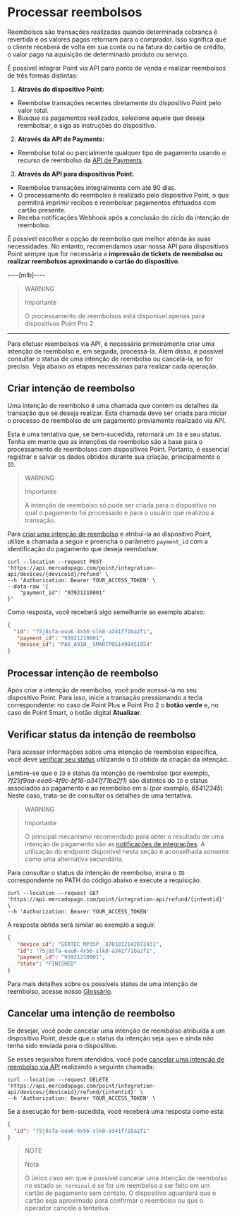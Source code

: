 # Processar reembolsos

Reembolsos são transações realizadas quando determinada cobrança é revertida e os valores pagos retornam para o comprador. Isso significa que o cliente receberá de volta em sua conta ou na fatura do cartão de crédito, o valor pago na aquisição de determinado produto ou serviço.

É possível integrar Point via API para ponto de venda e realizar reembolsos de três formas distintas:

1. **Através do dispositivo Point:**
 * Reembolse transações recentes diretamente do dispositivo Point pelo valor total.
 * Busque os pagamentos realizados, selecione aquele que deseja reembolsar, e siga as instruções do dispositivo.

2. **Através da API de Payments:**
 * Reembolse total ou parcialmente qualquer tipo de pagamento usando o recurso de reembolso da [API de Payments](/developers/pt/reference/chargebacks/_payments_id_refunds/post).

3. **Através da API para dispositivos Point:**
 * Reembolse transações integralmente com até 90 dias.
 * O processamento do reembolso é realizado pelo dispositivo Point, o que permitirá imprimir recibos e reembolsar pagamentos efetuados com cartão presente.
 * Receba notificações Webhook após a conclusão do ciclo da intenção de reembolso.

É possível escolher a opção de reembolso que melhor atenda às suas necessidades. No entanto, recomendamos usar nossa API para dispositivos Point sempre que for necessária a **impressão de tickets de reembolso ou realizar reembolsos aproximando o cartão do dispositivo**.

----[mlb]----

> WARNING
>
> Importante
>
> O processamento de reembolsos está disponível apenas para dispositivos Point Pro 2.
------------

Para efetuar reembolsos via API, é necessário primeiramente criar uma intenção de reembolso e, em seguida, processá-la. Além disso, é possível consultar o status de uma intenção de reembolso ou cancelá-la, se for preciso. Veja abaixo as etapas necessárias para realizar cada operação. 


## Criar intenção de reembolso

Uma intenção de reembolso é uma chamada que contém os detalhes da transação que se deseja realizar. Esta chamada deve ser criada para iniciar o processo de reembolso de um pagamento previamente realizado via API.

Esta é uma tentativa que, se bem-sucedida, retornará um `ID` e seu status. Tenha em mente que as intenções de reembolso são a base para o processamento de reembolsos com dispositivos Point. Portanto, é essencial registrar e salvar os dados obtidos durante sua criação, principalmente o `ID`.

> WARNING
>
> Importante
>
> A intenção de reembolso só pode ser criada para o dispositivo no qual o pagamento foi processado e para o usuário que realizou a transação.

Para [criar uma intenção de reembolso](/developers/pt/reference/integrations_api/_point_integration-api_devices_deviceid_refund/post) e atribuí-la ao dispositivo Point, utilize a chamada a seguir e preencha o parâmetro `payment_id` com a identificação do pagamento que deseja reembolsar. 

``` curl
curl --location --request POST 'https://api.mercadopago.com/point/integration-api/devices/{deviceid}/refund' \
--h 'Authorization: Bearer YOUR_ACCESS_TOKEN' \
--data-raw '{
    "payment_id": "93921210001"
}'

```


Como resposta, você receberá algo semelhante ao exemplo abaixo: 

``` json
{
  "id": "75j8sfa-euu6-4x56-slk8-a341f71ba2f1",
   "payment_id": "93921210001",
   "device_id": "PAX_A910__SMARTPOS1490451054"
}
```

## Processar intenção de reembolso

Após criar a intenção de reembolso, você pode acessá-la no seu dispositivo Point. Para isso, inicie a transação pressionando a tecla correspondente: no caso de Point Plus e Point Pro 2 o **botão verde** e, no caso de Point Smart, o botão digital **Atualizar**.

## Verificar status da intenção de reembolso

Para acessar informações sobre uma intenção de reembolso específica, você deve [verificar seu status](/developers/pt/reference/integrations_api/_point_integration-api_refund_refundintentid/get) utilizando o `ID` obtido da criação da intenção.

Lembre-se que o `ID` e status da intenção de reembolso (por exemplo, *7f25f9aa-eea6-4f9c-bf16-a341f71ba2f1*) são distintos do `ID` e status associados ao pagamento e ao reembolso em si (por exemplo, *65412345*). Neste caso, trata-se de consultar os detalhes de uma tentativa. 


> WARNING
>
> Importante
>
> O principal mecanismo recomendado para obter o resultado de uma intenção de pagamento são as [notificações de integrações](/developers/pt/docs/mp-point/integration-configuration/integrate-with-pdv/notifications). A utilização do endpoint disponível nesta seção é aconselhada somente como uma alternativa secundária.

Para consultar o status da intenção de reembolso, insira o `ID` correspondente no PATH do código abaixo e execute a requisição.

``` curl
curl --location --request GET 'https://api.mercadopago.com/point/integration-api/refund/{intentid}' \
--h 'Authorization: Bearer YOUR_ACCESS_TOKEN'
```

A resposta obtida será similar ao exemplo a seguir.

``` json
{
   "device_id": "GERTEC_MP35P__8701012142072431",
   "id": "75j8sfa-euu6-4x56-slk8-a341f71ba2f1",
   "payment_id": "93921210001",
   "state": "FINISHED"
}
```

Para mais detalhes sobre os possíveis status de uma intenção de reembolso, acesse nosso [Glossário](/developers/pt/docs/mp-point/integration-api/glossary).


## Cancelar  uma intenção de reembolso

Se desejar, você pode cancelar uma intenção de reembolso atribuída a um dispositivo Point, desde que o status da intenção seja `open` e ainda não tenha sido enviada para o dispositivo. 

Se esses requisitos forem atendidos, você pode [cancelar uma intenção de reembolso via API](/developers/pt/reference/integrations_api/_point_integration-api_devices_deviceid_refund_refundintentid/delete) realizando a seguinte chamada:

``` curl
curl --location --request DELETE 'https://api.mercadopago.com/point/integration-api/devices/{deviceid}/refund/{intentid}' \
--h 'Authorization: Bearer YOUR_ACCESS_TOKEN' \

```

Se a execução for bem-sucedida, você receberá uma resposta como esta:

``` json
{
  "id": "75j8sfa-euu6-4x56-slk8-a341f71ba2f1"
}

```

> NOTE
>
> Nota
>
> O único caso em que é possível cancelar uma intenção de reembolso no estado `on_terminal` é se for um reembolso a ser feito em um cartão de pagamento sem contato. O dispositivo aguardará que o cartão seja aproximado para confirmar o reembolso ou que o operador cancele a tentativa.